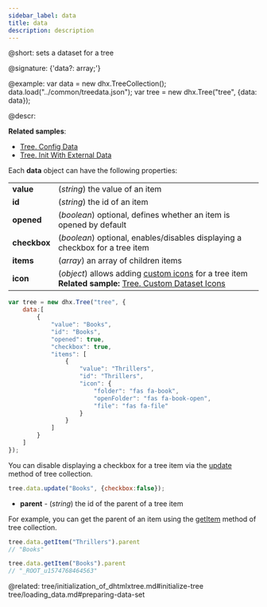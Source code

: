 ```yaml
---
sidebar_label: data
title: data
description: description
---          
```


@short: sets a dataset for a tree

@signature: {'data?: array;'}

@example: 
var data = new dhx.TreeCollection();
data.load("../common/treedata.json");
var tree = new dhx.Tree("tree", {data: data});


@descr:

**Related samples**:
- [Tree. Config Data](https://snippet.dhtmlx.com/r49y51k3)
- [Tree. Init With External Data](https://snippet.dhtmlx.com/osjo7t0h)

Each **data** object can have the following properties:

<table class="webixdoc_links">
	<tbody>
        <tr>
			<td class="webixdoc_links0"><b>value</b></td>
			<td>(<i>string</i>) the value of an item</td>
		</tr>
		<tr>
			<td class="webixdoc_links0"><b>id</b></td>
			<td>(<i>string</i>) the id of an item</td>
		</tr>
		<tr>
			<td class="webixdoc_links0"><b>opened</b></td>
			<td>(<i>boolean</i>) optional, defines whether an item is opened by default</td>
		</tr>
		<tr>
			<td class="webixdoc_links0"><b>checkbox</b></td>
			<td>(<i>boolean</i>) optional, enables/disables displaying a checkbox for a tree item</td>
		</tr>
		<tr>
			<td class="webixdoc_links0"><b>items</b></td>
			<td>(<i>array</i>) an array of children items</td>
		</tr>
		<tr>
			<td class="webixdoc_links0"><b>icon</b></td>
			<td>(<i>object</i>) allows adding <a href="../../tree/api/tree_icon_config">custom icons</a> for a tree item <br/> <b>Related sample:</b> <a href="https://snippet.dhtmlx.com/h7mlx21q">Tree. Custom Dataset Icons</a></td>
		</tr>
    </tbody>
</table>

~~~js
var tree = new dhx.Tree("tree", {
    data:[
        {
            "value": "Books",
            "id": "Books",
            "opened": true,
            "checkbox": true,
            "items": [
                {
                    "value": "Thrillers",
                    "id": "Thrillers",
                    "icon": { 
						"folder": "fas fa-book", 
						"openFolder": "fas fa-book-open", 
						"file": "fas fa-file"
					}
                }
            ]
        }
    ]
});
~~~

You can disable displaying a checkbox for a tree item via the [update](tree_collection/api/update.md) method of tree collection.

~~~js
tree.data.update("Books", {checkbox:false});
~~~

- **parent** - (*string*) the id of the parent of a tree item

For example, you can get the parent of an item using the [getItem](tree_collection/api/getitem.md) method of tree collection.

~~~js
tree.data.getItem("Thrillers").parent
// "Books"

tree.data.getItem("Books").parent
// "_ROOT_u1574768464563"
~~~

@related: tree/initialization_of_dhtmlxtree.md#initialize-tree
tree/loading_data.md#preparing-data-set


